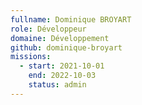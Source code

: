 ```yaml
---
fullname: Dominique BROYART
role: Développeur
domaine: Développement
github: dominique-broyart
missions:
  - start: 2021-10-01
    end: 2022-10-03
    status: admin
---
```



